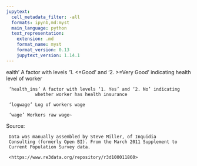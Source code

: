 ```yaml
---
jupytext:
  cell_metadata_filter: -all
  formats: ipynb,md:myst
  main_language: python
  text_representation:
    extension: .md
    format_name: myst
    format_version: 0.13
    jupytext_version: 1.14.1
---
```


ealth’ A factor with levels ‘1. <=Good’ and ‘2. >=Very Good’
          indicating health level of worker

     ‘health_ins’ A factor with levels ‘1. Yes’ and ‘2. No’ indicating
               whether worker has health insurance

     ‘logwage’ Log of workers wage

     ‘wage’ Workers raw wage~

Source:

     Data was manually assembled by Steve Miller, of Inquidia
     Consulting (formerly Open BI). From the March 2011 Supplement to
     Current Population Survey data.

     <https://www.re3data.org/repository/r3d100011860>
